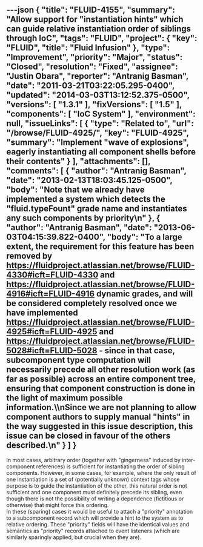 ---json
{
  "title": "FLUID-4155",
  "summary": "Allow support for \"instantiation hints\" which can guide relative instantiation order of siblings through IoC",
  "tags": "FLUID",
  "project": {
    "key": "FLUID",
    "title": "Fluid Infusion"
  },
  "type": "Improvement",
  "priority": "Major",
  "status": "Closed",
  "resolution": "Fixed",
  "assignee": "Justin Obara",
  "reporter": "Antranig Basman",
  "date": "2011-03-21T03:22:05.295-0400",
  "updated": "2014-03-03T13:12:52.375-0500",
  "versions": [
    "1.3.1"
  ],
  "fixVersions": [
    "1.5"
  ],
  "components": [
    "IoC System"
  ],
  "environment": null,
  "issueLinks": [
    {
      "type": "Related to",
      "url": "/browse/FLUID-4925/",
      "key": "FLUID-4925",
      "summary": "Implement \"wave of explosions\", eagerly instantiating all component shells before their contents"
    }
  ],
  "attachments": [],
  "comments": [
    {
      "author": "Antranig Basman",
      "date": "2013-02-13T18:03:45.125-0500",
      "body": "Note that we already have implemented a system which detects the \"fluid.typeFount\" grade name and instantiates any such components by priority\n"
    },
    {
      "author": "Antranig Basman",
      "date": "2013-06-03T04:15:39.822-0400",
      "body": "To a large extent, the requirement for this feature has been removed by <https://fluidproject.atlassian.net/browse/FLUID-4330#icft=FLUID-4330> and <https://fluidproject.atlassian.net/browse/FLUID-4916#icft=FLUID-4916> dynamic grades, and will be considered completely resolved once we have implemented <https://fluidproject.atlassian.net/browse/FLUID-4925#icft=FLUID-4925> and <https://fluidproject.atlassian.net/browse/FLUID-5028#icft=FLUID-5028> - since in that case, subcomponent type computation will necessarily precede all other resolution work (as far as possible) across an entire component tree, ensuring that component construction is done in the light of maximum possible information.\\\nSince we are not planning to allow component authors to supply manual \"hints\" in the way suggested in this issue description, this issue can be closed in favour of the others described.\n"
    }
  ]
}
---
In most cases, arbitrary order (together with "gingerness" induced by inter-component references) is sufficient for instantiating the order of sibling components. However, in some cases, for example, where the only result of one instantiation is a set of (potentially unknown) context tags whose purpose is to guide the instantiation of the other, this natural order is not sufficient and one component must definitely precede its sibling, even though there is not the possibility of writing a dependence (fictitious or otherwise) that might force this ordering.\
In these (sparing) cases it would be useful to attach a "priority" annotation to a subcomponent record which will provide a hint to the system as to relative ordering. These "priority" fields will have the identical values and semantics as "priority" records attached to event listeners (which are similarly sparingly applied, but crucial when they are).

        